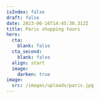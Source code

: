 ```yaml
---
isIndex: false
draft: false
date: 2023-06-16T14:45:30.312Z
title: Paris shopping tours
hero:
  cta:
    blank: false
  cta_second:
    blank: false
  align: start
  image:
    darken: true
image:
  src: /images/uploads/paris.jpg
---
```

